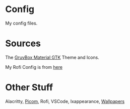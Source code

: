 # Config
My config files.

# Sources
The [GruvBox Material GTK](https://github.com/sainnhe/gruvbox-material-gtk) Theme and Icons.

My Rofi Config is from [here](https://github.com/TheRealKizu/dotfiles)


# Other Stuff
Alacritty, [Picom](https://github.com/jonaburg/picom), Rofi, VSCode, lxappearance, [Wallpapers](wall/)